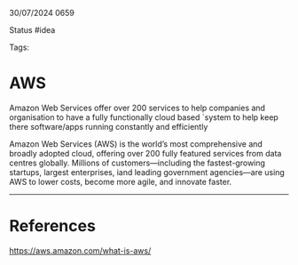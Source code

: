 30/07/2024 0659

Status #idea

Tags:

# AWS

Amazon Web Services offer over 200 services to help companies and organisation to have a fully functionally cloud based
`system to help keep there software/apps running constantly and efficiently

Amazon Web Services (AWS) is the world’s most comprehensive and broadly adopted cloud, offering over 200 fully featured
services from data centres globally. Millions of customers—including the fastest-growing startups, largest enterprises, 
iand leading government agencies—are using AWS to lower costs, become more agile, and innovate faster.

---
# References

https://aws.amazon.com/what-is-aws/
